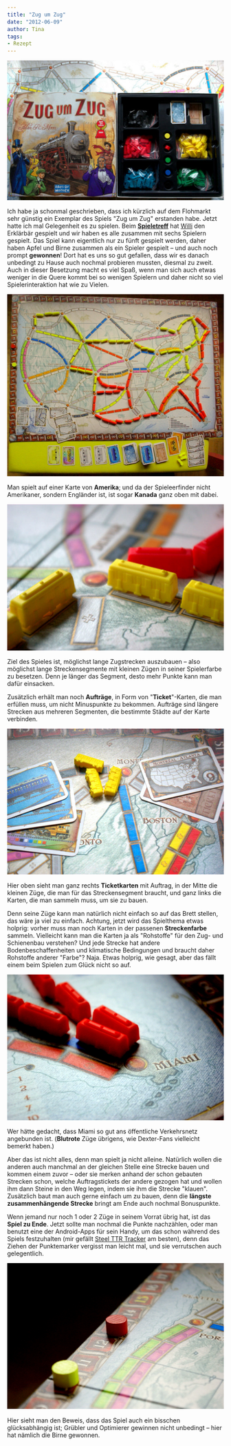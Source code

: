 ```yaml
---
title: "Zug um Zug"
date: "2012-06-09" 
author: Tina
tags:
- Rezept
---
```


![Zug um Zug Cover und Inhalt](images/imgp9094.jpg)

Ich habe ja schonmal geschrieben, dass ich kürzlich auf dem Flohmarkt sehr günstig ein Exemplar des Spiels "Zug um Zug" erstanden habe. Jetzt hatte ich mal Gelegenheit es zu spielen. Beim [**Spieletreff**](http://www.spieletreff-neuwied.de) hat [Willi](http://www.familygames.de) den Erklärbär gespielt und wir haben es alle zusammen mit sechs Spielern gespielt. Das Spiel kann eigentlich nur zu fünft gespielt werden, daher haben Apfel und Birne zusammen als ein Spieler gespielt – und auch noch prompt **gewonnen**! Dort hat es uns so gut gefallen, dass wir es danach unbedingt zu Hause auch nochmal probieren mussten, diesmal zu zweit. Auch in dieser Besetzung macht es viel Spaß, wenn man sich auch etwas weniger in die Quere kommt bei so wenigen Spielern und daher nicht so viel Spielerinteraktion hat wie zu Vielen.

![Das Brett am Ende des Spiels](images/imgp9086.jpg)

Man spielt auf einer Karte von **Amerika**; und da der Spieleerfinder nicht Amerikaner, sondern Engländer ist, ist sogar **Kanada** ganz oben mit dabei.

![Züge über Züge](images/imgp9088.jpg)

Ziel des Spieles ist, möglichst lange Zugstrecken auszubauen – also möglichst lange Streckensegmente mit kleinen Zügen in seiner Spielerfarbe zu besetzen. Denn je länger das Segment, desto mehr Punkte kann man dafür einsacken.

Zusätzlich erhält man noch **Aufträge**, in Form von "**Ticket**"-Karten, die man erfüllen muss, um nicht Minuspunkte zu bekommen. Aufträge sind längere Strecken aus mehreren Segmenten, die bestimmte Städte auf der Karte verbinden.

![Was man zum Bauen braucht](images/imgp9093.jpg)

Hier oben sieht man ganz rechts **Ticketkarten** mit Auftrag, in der Mitte die kleinen Züge, die man für das Streckensegment braucht, und ganz links die Karten, die man sammeln muss, um sie zu bauen.

Denn seine Züge kann man natürlich nicht einfach so auf das Brett stellen, das wäre ja viel zu einfach. Achtung, jetzt wird das Spielthema etwas holprig: vorher muss man noch Karten in der passenen **Streckenfarbe** sammeln. Vielleicht kann man die Karten ja als "Rohstoffe" für den Zug- und Schienenbau verstehen? Und jede Strecke hat andere Bodenbeschaffenheiten und klimatische Bedingungen und braucht daher Rohstoffe anderer "Farbe"? Naja. Etwas holprig, wie gesagt, aber das fällt einem beim Spielen zum Glück nicht so auf.

![So gut angebunden ist Miami](images/imgp9089.jpg)

Wer hätte gedacht, dass Miami so gut ans öffentliche Verkehrsnetz angebunden ist. (**Blutrote** Züge übrigens, wie Dexter-Fans vielleicht bemerkt haben.)

Aber das ist nicht alles, denn man spielt ja nicht alleine. Natürlich wollen die anderen auch manchmal an der gleichen Stelle eine Strecke bauen und kommen einem zuvor – oder sie merken anhand der schon gebauten Strecken schon, welche Auftragstickets der andere gezogen hat und wollen ihm dann Steine in den Weg legen, indem sie ihm die Strecke "klauen". Zusätzlich baut man auch gerne einfach um zu bauen, denn die **längste zusammenhängende Strecke** bringt am Ende auch nochmal Bonuspunkte.

Wenn jemand nur noch 1 oder 2 Züge in seinem Vorrat übrig hat, ist das **Spiel zu Ende**. Jetzt sollte man nochmal die Punkte nachzählen, oder man benutzt eine der Android-Apps für sein Handy, um das schon während des Spiels festzuhalten (mir gefällt [Steel TTR Tracker](https://play.google.com/store/apps/details?id=com.ddsteel.ttrtracker&feature=search_result) am besten), denn das Ziehen der Punktemarker vergisst man leicht mal, und sie verrutschen auch gelegentlich.

![Birne hat gewonnen](images/imgp9091.jpg)　

Hier sieht man den Beweis, dass das Spiel auch ein bisschen glücksabhängig ist; Grübler und Optimierer gewinnen nicht unbedingt – hier hat nämlich die Birne gewonnen.
